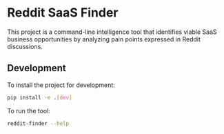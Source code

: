 # Reddit SaaS Finder

This project is a command-line intelligence tool that identifies viable SaaS business opportunities by analyzing pain points expressed in Reddit discussions.

## Development

To install the project for development:

```bash
pip install -e .[dev]
```

To run the tool:

```bash
reddit-finder --help
``` 